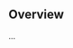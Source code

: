 <!-- Note: Please must use one of our issue templates to file an issue! 🛑 -->
<!-- 👉 https://github.com/JoshuaKGoldberg/octoguide/issues/new/choose 👈 -->
<!-- **Issues that should have been filed with a template will be closed without action, and we will ask you to use a template.** -->

<!-- This blank issue template is only for issues that don't fit any of the templates. -->

## Overview

...
